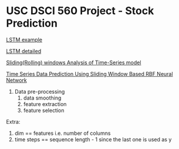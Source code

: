 # USC DSCI 560 Project - Stock Prediction

[LSTM example](https://www.altumintelligence.com/articles/a/Time-Series-Prediction-Using-LSTM-Deep-Neural-Networks)

[LSTM detailed](http://colah.github.io/posts/2015-08-Understanding-LSTMs/)

[Sliding(Rolling) windows Analysis of Time-Series model](https://www.mathworks.com/help/econ/rolling-window-estimation-of-state-space-models.html)

[Time Series Data Prediction Using Sliding Window Based RBF Neural Network](https://www.ripublication.com/ijcir17/ijcirv13n5_46.pdf)
1. Data pre-processing
    1. data smoothing
    2. feature extraction
    3. feature selection


Extra:
1. dim == features i.e. number of columns
2. time steps == sequence length - 1 since the last one is used as y
